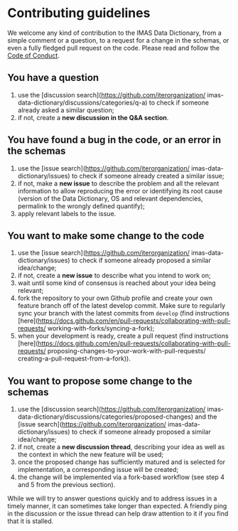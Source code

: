 # Contributing guidelines

We welcome any kind of contribution to the IMAS Data Dictionary, 
from a simple comment or a question, to a request for a change in 
the schemas, or even a fully fledged pull request on the code. 
Please read and follow the [Code of Conduct](CODE_OF_CONDUCT.md).

## You have a question
1. use the [discussion search](https://github.com/iterorganization/
imas-data-dictionary/discussions/categories/q-a) 
to check if someone already asked a similar question;
2. if not, create a **new discussion in the Q&A section**.

## You have found a bug in the code, or an error in the schemas
1. use the [issue search](https://github.com/iterorganization/
imas-data-dictionary/issues) to check if someone already created 
a similar issue;
2. if not, make a **new issue** to describe the problem and all the 
relevant information to allow reproducing the error or identifying 
its root cause (version of the Data Dictionary, OS and relevant 
dependencies, permalink to the wrongly defined quantify);
3. apply relevant labels to the issue.

## You want to make some change to the code
1. use the [issue search](https://github.com/iterorganization/
imas-data-dictionary/issues) to check if someone already proposed 
a similar idea/change;
2. if not, create a **new issue** to describe what you intend to work on;
3. wait until some kind of consensus is reached about your idea being relevant;
4. fork the repository to your own Github profile and create your own feature 
branch off of the latest develop commit. Make sure to regularly sync your branch 
with the latest commits from `develop` (find instructions 
[here](https://docs.github.com/en/pull-requests/collaborating-with-pull-requests/
working-with-forks/syncing-a-fork);
5. when your development is ready, create a pull request (find instructions 
[here](https://docs.github.com/en/pull-requests/collaborating-with-pull-requests/
proposing-changes-to-your-work-with-pull-requests/
creating-a-pull-request-from-a-fork)).

## You want to propose some change to the schemas 
1. use the [discussion search](https://github.com/iterorganization/
imas-data-dictionary/discussions/categories/proposed-changes) 
and the [issue search](https://github.com/iterorganization/
imas-data-dictionary/issues) to check if someone already proposed 
a similar idea/change;
2. if not, create a **new discussion thread**, describing your idea 
as well as the context in which the new feature will be used; 
3. once the proposed change has sufficiently matured and is selected 
for implementation, a corresponding issue will be created; 
4. the change will be implemented via a fork-based workflow (see step 4
and 5 from the previous section).



While we will try to answer questions quickly and to address issues in a timely 
manner, it can sometimes take longer than expected. A friendly ping in the 
discussion or the issue thread can help draw attention to it if you find that it is 
stalled.
